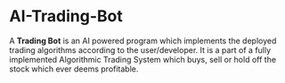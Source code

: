 # AI-Trading-Bot
A **Trading Bot** is an AI powered program which implements the deployed trading algorithms according to the user/developer. 
It is a part of a fully implemented Algorithmic Trading System which buys, sell or hold off the stock which ever deems profitable.
